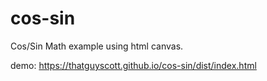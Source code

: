 # cos-sin
Cos/Sin Math example using html canvas.

demo: https://thatguyscott.github.io/cos-sin/dist/index.html
